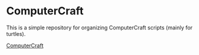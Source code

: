 # ComputerCraft
This is a simple repository for organizing ComputerCraft scripts (mainly for turtles).

[ComputerCraft](https://www.computercraft.info/)